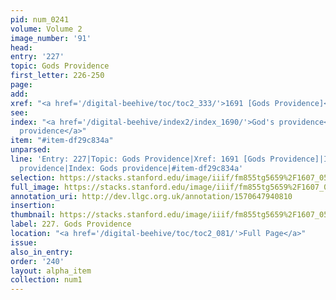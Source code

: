 ```yaml
---
pid: num_0241
volume: Volume 2
image_number: '91'
head: 
entry: '227'
topic: Gods Providence
first_letter: 226-250
page: 
add: 
xref: "<a href='/digital-beehive/toc/toc2_333/'>1691 [Gods Providence]</a>"
see: 
index: "<a href='/digital-beehive/index2/index_1690/'>God's providence</a>|<a href='/digital-beehive/index4/index_3212/'>Gods
  providence</a>"
item: "#item-df29c834a"
unparsed: 
line: 'Entry: 227|Topic: Gods Providence|Xref: 1691 [Gods Providence]|Index: God''s
  providence|Index: Gods providence|#item-df29c834a'
selection: https://stacks.stanford.edu/image/iiif/fm855tg5659%2F1607_0558/275,1763,3074,749/full/0/default.jpg
full_image: https://stacks.stanford.edu/image/iiif/fm855tg5659%2F1607_0558/full/full/0/default.jpg
annotation_uri: http://dev.llgc.org.uk/annotation/1570647940810
insertion: 
thumbnail: https://stacks.stanford.edu/image/iiif/fm855tg5659%2F1607_0558/275,1763,600,180/250,/0/default.jpg
label: 227. Gods Providence
location: "<a href='/digital-beehive/toc/toc2_081/'>Full Page</a>"
issue: 
also_in_entry: 
order: '240'
layout: alpha_item
collection: num1
---
```

